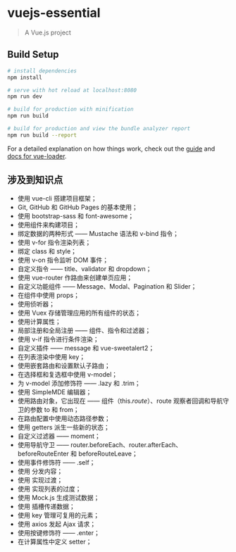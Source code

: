 # vuejs-essential

> A Vue.js project

## Build Setup

``` bash
# install dependencies
npm install

# serve with hot reload at localhost:8080
npm run dev

# build for production with minification
npm run build

# build for production and view the bundle analyzer report
npm run build --report
```

For a detailed explanation on how things work, check out the [guide](http://vuejs-templates.github.io/webpack/) and [docs for vue-loader](http://vuejs.github.io/vue-loader).

## 涉及到知识点
- 使用 vue-cli 搭建项目框架；
- Git, GitHub 和 GitHub Pages 的基本使用；
- 使用 bootstrap-sass 和 font-awesome；
- 使用组件来构建项目；
- 绑定数据的两种形式 —— Mustache 语法和 v-bind 指令；
- 使用 v-for 指令渲染列表；
- 绑定 class 和 style；
- 使用 v-on 指令监听 DOM 事件；
- 自定义指令 —— title、validator 和 dropdown；
- 使用 vue-router 作路由来创建单页应用；
- 自定义功能组件 —— Message、Modal、Pagination 和 Slider；
- 在组件中使用 props；
- 使用侦听器；
- 使用 Vuex 存储管理应用的所有组件的状态；
- 使用计算属性；
- 局部注册和全局注册 —— 组件、指令和过滤器；
- 使用 v-if 指令进行条件渲染；
- 自定义插件 —— message 和 vue-sweetalert2；
- 在列表渲染中使用 key；
- 使用嵌套路由和设置默认子路由；
- 在选择框和复选框中使用 v-model；
- 为 v-model 添加修饰符 —— .lazy 和 .trim；
- 使用 SimpleMDE 编辑器；
- 使用路由对象，它出现在 —— 组件（this.$route）、$route 观察者回调和导航守卫的参数 to 和 from；
- 在路由配置中使用动态路径参数；
- 使用 getters 派生一些新的状态；
- 自定义过滤器 —— moment；
- 使用导航守卫 —— router.beforeEach、router.afterEach、beforeRouteEnter 和 beforeRouteLeave；
- 使用事件修饰符 —— .self；
- 使用 <slot> 分发内容；
- 使用 <transition> 实现过渡；
- 使用 <transition-group> 实现列表的过度；
- 使用 Mock.js 生成测试数据；
- 使用 <slot> 插槽传递数据；
- 使用 key 管理可复用的元素；
- 使用 axios 发起 Ajax 请求；
- 使用按键修饰符 —— .enter；
- 在计算属性中定义 setter；
